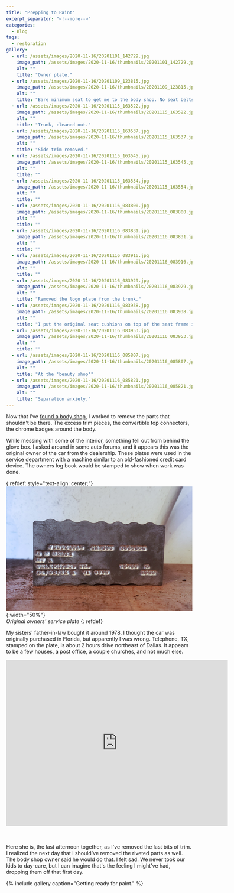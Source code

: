 ```yaml
---
title: "Prepping to Paint"
excerpt_separator: "<!--more-->"
categories:
  - Blog
tags: 
  - restoration
gallery:
  - url: /assets/images/2020-11-16/20201101_142729.jpg
    image_path: /assets/images/2020-11-16/thumbnails/20201101_142729.jpg
    alt: ""
    title: "Owner plate."
  - url: /assets/images/2020-11-16/20201109_123815.jpg
    image_path: /assets/images/2020-11-16/thumbnails/20201109_123815.jpg
    alt: ""
    title: "Bare minimum seat to get me to the body shop. No seat belts, either."
  - url: /assets/images/2020-11-16/20201115_163522.jpg
    image_path: /assets/images/2020-11-16/thumbnails/20201115_163522.jpg
    alt: ""
    title: "Trunk, cleaned out."
  - url: /assets/images/2020-11-16/20201115_163537.jpg
    image_path: /assets/images/2020-11-16/thumbnails/20201115_163537.jpg
    alt: ""
    title: "Side trim removed."
  - url: /assets/images/2020-11-16/20201115_163545.jpg
    image_path: /assets/images/2020-11-16/thumbnails/20201115_163545.jpg
    alt: ""
    title: ""
  - url: /assets/images/2020-11-16/20201115_163554.jpg
    image_path: /assets/images/2020-11-16/thumbnails/20201115_163554.jpg
    alt: ""
    title: ""
  - url: /assets/images/2020-11-16/20201116_083800.jpg
    image_path: /assets/images/2020-11-16/thumbnails/20201116_083800.jpg
    alt: ""
    title: ""
  - url: /assets/images/2020-11-16/20201116_083831.jpg
    image_path: /assets/images/2020-11-16/thumbnails/20201116_083831.jpg
    alt: ""
    title: ""
  - url: /assets/images/2020-11-16/20201116_083916.jpg
    image_path: /assets/images/2020-11-16/thumbnails/20201116_083916.jpg
    alt: ""
    title: ""
  - url: /assets/images/2020-11-16/20201116_083929.jpg
    image_path: /assets/images/2020-11-16/thumbnails/20201116_083929.jpg
    alt: ""
    title: "Removed the logo plate from the trunk."
  - url: /assets/images/2020-11-16/20201116_083938.jpg
    image_path: /assets/images/2020-11-16/thumbnails/20201116_083938.jpg
    alt: ""
    title: "I put the original seat cushions on top of the seat frame in order to drive."
  - url: /assets/images/2020-11-16/20201116_083953.jpg
    image_path: /assets/images/2020-11-16/thumbnails/20201116_083953.jpg
    alt: ""
    title: ""
  - url: /assets/images/2020-11-16/20201116_085807.jpg
    image_path: /assets/images/2020-11-16/thumbnails/20201116_085807.jpg
    alt: ""
    title: "At the 'beauty shop'"
  - url: /assets/images/2020-11-16/20201116_085821.jpg
    image_path: /assets/images/2020-11-16/thumbnails/20201116_085821.jpg
    alt: ""
    title: "Separation anxiety."
---
```


Now that I've [found a body shop](/blog/2020/10/21/shopping-for-body-shops.html), I worked to remove the 
parts that shouldn't be there. The excess trim pieces, the convertible top connectors, the chrome badges around the body.

<!--more-->

While messing with some of the interior, something fell out from behind the glove box. I asked around
in some auto forums, and it appears this was the original owner of the car from the dealership. These
plates were used in the service department with a machine similar to an old-fashioned credit card
device. The owners log book would be stamped to show when work was done.

{:refdef: style="text-align: center;"}
![](/assets/images/2020-11-16/20201101_142729.jpg){:width="50%"} 
<br/>*Original owners' service plate*
{: refdef}


My sisters' father-in-law bought it around 1978. I thought the car was originally purchased in Florida, 
but apparently I was wrong. Telephone, TX, stamped on the plate, is about 2 hours drive northeast of Dallas. 
It appears to be a few houses, a post office, a couple churches, and not much else.

<iframe src="https://www.google.com/maps/embed?pb=!1m18!1m12!1m3!1d89214.19155195549!2d-96.08837008740605!3d33.80089909995122!2m3!1f0!2f0!3f0!3m2!1i1024!2i768!4f13.1!3m3!1m2!1s0x864b0c530740a935%3A0xb5cd67263265cfc7!2sTelephone%2C%20TX%2075488!5e0!3m2!1sen!2sus!4v1606500644980!5m2!1sen!2sus" width="600" height="450" frameborder="0" style="border:0;" allowfullscreen="" aria-hidden="false" tabindex="0"></iframe>

&nbsp;

Here she is, the last afternoon together, as I've removed the last bits of trim. I realized the next day
that I should've removed the riveted parts as well. The body shop owner said he would do that. I felt sad. We 
never took our kids to day-care, but I can imagine that's the feeling I might've had, dropping them off that
first day.

{% include gallery caption="Getting ready for paint." %}